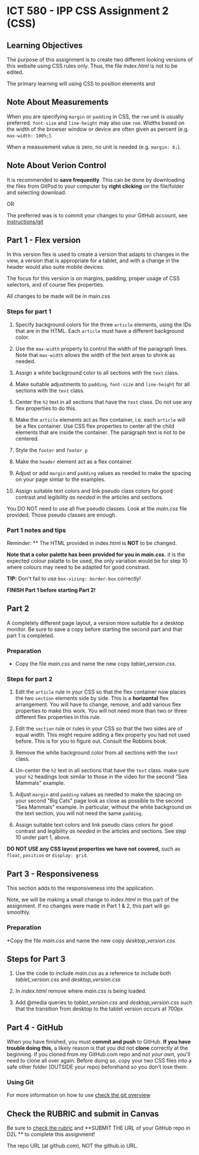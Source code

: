 # ICT 580 - IPP  CSS Assignment 2 (CSS)

## Learning Objectives

The purpose of this assignment is to create two different looking versions of this
website using CSS rules only. Thus, the file *index.html* is not to be edited. 

The primary learning will using CSS to position elements and 


## Note About Measurements

When you are specifying `margin` or `padding` in CSS, the `rem` unit is usually preferred. `font-size` and 
`line-height` may also use `rem`. Widths based on the width of the browser window or device are often given as 
percent (e.g. `max-width: 100%;`). 

When a measurement value is zero, no unit is needed (e.g. `margin: 0;`).


## Note About Verion Control

It is recommended to **save frequently**.  This can be done by downloading
the files from GitPod to your computer by **right clicking** on the file/folder and selecting
download. 

OR

The preferred was is to commit your changes to your GitHub account, see [instructions/git](instructions/git.md) 

## Part 1 - Flex version

In this version flex is used to create a version that adapts to changes in the view, a version that 
is appropriate for a tablet, and with a change in the header would also suite mobile devices.

The focus for this version is on margins, padding, proper usage of CSS selectors, and of course flex
properties.

All changes to be made will be in main.css


### Steps for part 1

1. Specify background colors for the three `article` elements, using the IDs that are 
in the HTML. Each `article` must have a different background color. 

2. Use the `max-width` property to control the width of the paragraph lines.  Note that
`max-width` allows the width of the text areas to shrink as needed. 

3. Assign a white background color to all sections with the `text` class.

4. Make suitable adjustments to `padding`, `font-size` and `line-height` for all sections with the `text` class. 

5. Center the `h2` text in all sections that have the `text` class. Do not use any flex properties to do this. 

6. Make the `article` elements act as flex container, i.e. each `article` will be a flex container. 
Use CSS flex properties to center all the child elements that are inside the container. The paragraph
text is not to be centered. 

7. Style the `footer` and `footer p`

8. Make the `header` element act as a flex container. 

9. Adjust or add `margin` and `padding` values as needed to make the spacing on your page simlar to
   the examples. 

10. Assign suitable text colors and link pseudo class colors for good contrast and legibility *as needed* 
in the articles and sections.

You DO NOT need to use all five pseudo classes. Look at the *main.css* file provided. Those pseudo classes are enough.


### Part 1 notes and tips

Reminder: ** The HTML provided in index.html is **NOT** to be changed.

**Note that a color palette has been provided for you in *main.css*.** it is the expected colour palatte to be used,
the only variation would be for step 10 where colours may need to be adapted for good constrast.

**TIP:** Don't fail to use `box-sizing: border-box` correctly!

**FINISH Part 1 before starting Part 2!** 


## Part 2

A completely different page layout, a version more suitable for a desktop monitor.  Be 
sure to save a copy before starting the second part and that part 1 is completed.

### Preparation

* Copy the file *main.css* and name the new copy *tablet_version.css*. 


### Steps for part 2

1. Edit the `article` rule in your CSS so that the flex container now places the two `section` elements side by side. This is a **horizontal** flex arrangement. You will have to change, remove, and add various flex properties to make this work. You will not need more than two or three different flex properties in this rule.

2. Edit the `section` rule or rules in your CSS so that the two sides are of equal width. This might require adding a flex property you had not used before. This is for you to figure out. Consult the Robbins book.

3. Remove the white background color from all sections with the `text` class.

4. Un-center the `h2` text in all sections that have the `text` class. make sure your `h2` headings look similar to those in the video for the second "Sea Mammals" example.

5. Adjust `margin` and `padding` values as needed to make the spacing on your second "Big Cats" page look as close as possible to the second "Sea Mammals" example. In particular, without the white background on the text section, you will not need the same `padding`.

6. Assign suitable text colors and link pseudo class colors for good contrast and legibility *as needed* in the articles and sections. See step 10 under part 1, above.

**DO NOT USE any CSS layout properties we have not covered,** such as `float`, `position` or `display: grid`.


## Part 3 - Responsiveness

This section adds to the responsiveness into the application.  

Note, we will be making a small change to *index.html* in this part of the assignment.
If no changes were made in Part 1 & 2, this part will go smoothly.

### Preparation

*Copy the file *main.css* and name the new copy *desktop_version.css*. 

## Steps for Part 3

1. Use the code to include *main.css* as a reference to include both 
*tablet_version.css* and *desktop_version.css*

2. In *index.html* remove where *main.css* is being loaded.

3. Add @media queries to *tablet_version.css* and *desktop_version.css* such that
the transition from desktop to the tablet version occurs at 700px


## Part 4 - GitHub

When you have finished, you must **commit and push** to GitHub. **If you have trouble doing this,** a likely reason is that you did not **clone** correctly at the beginning. If you cloned from *my* GitHub.com repo and not *your own,* you'll need to clone all over again. Before doing so, copy your two CSS files into a safe other folder (OUTSIDE your repo) beforehand so you don't lose them.


### Using Git

For more information on how to use [check the git overview](git.md)

## Check the RUBRIC and submit in Canvas

Be sure to [check the rubric](rubric.md) and **SUBMIT THE URL of your GitHub repo in D2L ** to complete this assignment!

The repo URL (at github.com), NOT the github.io URL.
